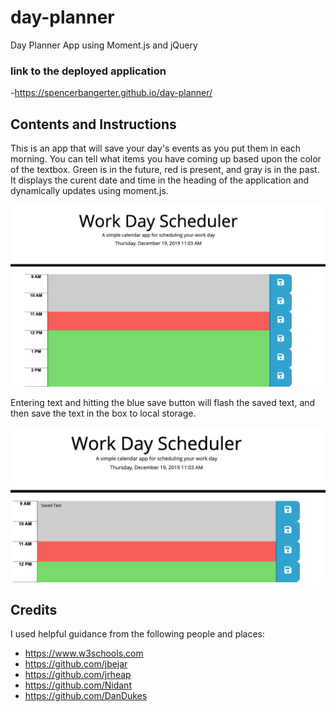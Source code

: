 # day-planner
Day Planner App using Moment.js and jQuery

### link to the deployed application
-https://spencerbangerter.github.io/day-planner/

## Contents and Instructions
This is an app that will save your day's events as you put them in each morning. You can tell what items you have coming up based upon the color of the textbox. Green is in the future, red is present, and gray is in the past. It displays the curent date and time in the heading of the application and dynamically updates using moment.js. 

![Screenshot of Main App](https://github.com/SpencerBangerter/day-planner/blob/master/assets/screenshots/base.png)

Entering text and hitting the blue save button will flash the saved text, and then save the text in the box to local storage. 

![Screenshot of Saved Text](https://github.com/SpencerBangerter/day-planner/blob/master/assets/screenshots/savedtext.png)


## Credits

I used helpful guidance from the following people and places:

- https://www.w3schools.com
- https://github.com/jbejar
- https://github.com/jrheap
- https://github.com/Nidant
- https://github.com/DanDukes

